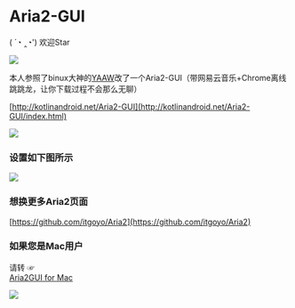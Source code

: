 # Aria2-GUI

( ´◔ ‸◔')  欢迎Star

![](http://omvbl46i3.bkt.clouddn.com/17-7-27/60685932.jpg)

本人参照了binux大神的[YAAW](http://binux.github.io/yaaw/demo/)改了一个Aria2-GUI（带网易云音乐+Chrome离线跳跳龙，让你下载过程不会那么无聊）

[http://kotlinandroid.net/Aria2-GUI](http://kotlinandroid.net/Aria2-GUI/index.html)

![](http://omvbl46i3.bkt.clouddn.com/17-7-27/45078786.jpg)


### 设置如下图所示

![](http://omvbl46i3.bkt.clouddn.com/17-6-14/41384931.jpg?imageMogr2/thumbnail/700x)

### 想换更多Aria2页面

[https://github.com/itgoyo/Aria2](https://github.com/itgoyo/Aria2)

### 如果您是Mac用户

请转 ☞   
[Aria2GUI for Mac](https://github.com/yangshun1029/aria2gui)

![](http://omvbl46i3.bkt.clouddn.com/17-6-14/17375181.jpg?imageMogr2/thumbnail/700x)
